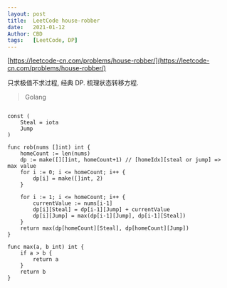 ```yaml
---
layout: post
title:  LeetCode house-robber
date:   2021-01-12
Author: CBD
tags:   [LeetCode, DP]
---
```


[https://leetcode-cn.com/problems/house-robber/](https://leetcode-cn.com/problems/house-robber/)

只求极值不求过程, 经典 DP. 梳理状态转移方程.

> Golang

```golang

const (
	Steal = iota
	Jump
)

func rob(nums []int) int {
	homeCount := len(nums)
	dp := make([][]int, homeCount+1) // [homeIdx][steal or jump] => max value
	for i := 0; i <= homeCount; i++ {
		dp[i] = make([]int, 2)
	}

	for i := 1; i <= homeCount; i++ {
		currentValue := nums[i-1]
		dp[i][Steal] = dp[i-1][Jump] + currentValue
		dp[i][Jump] = max(dp[i-1][Jump], dp[i-1][Steal])
	}
	return max(dp[homeCount][Steal], dp[homeCount][Jump])
}

func max(a, b int) int {
	if a > b {
		return a
	}
	return b
}

```
